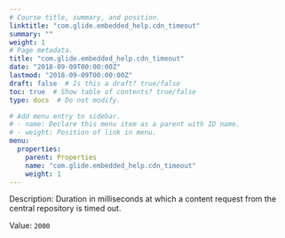 ```yaml
---
# Course title, summary, and position.
linktitle: "com.glide.embedded_help.cdn_timeout"
summary: ""
weight: 1
# Page metadata.
title: "com.glide.embedded_help.cdn_timeout"
date: "2018-09-09T00:00:00Z"
lastmod: "2018-09-09T00:00:00Z"
draft: false  # Is this a draft? true/false
toc: true  # Show table of contents? true/false
type: docs  # Do not modify.

# Add menu entry to sidebar.
# - name: Declare this menu item as a parent with ID name.
# - weight: Position of link in menu.
menu:
  properties:
    parent: Properties
    name: "com.glide.embedded_help.cdn_timeout"
    weight: 1
---
```


Description: Duration in milliseconds at which a content request from the central repository is timed out.


Value: `2000`